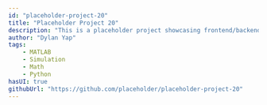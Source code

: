 ```yaml
---
id: "placeholder-project-20"
title: "Placeholder Project 20"
description: "This is a placeholder project showcasing frontend/backend features with a unique tech stack."
author: "Dylan Yap"
tags:
    - MATLAB
    - Simulation
    - Math
    - Python
hasUI: true
githubUrl: "https://github.com/placeholder/placeholder-project-20"
---
```

